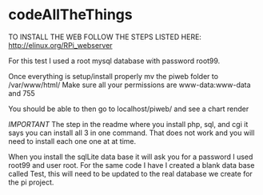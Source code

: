 # codeAllTheThings

TO INSTALL THE WEB FOLLOW THE STEPS LISTED HERE:
http://elinux.org/RPi_webserver

For this test I used a root mysql database with password root99.

Once everything is setup/install properly mv the piweb folder to /var/www/html/
Make sure all your permissions are www-data:www-data and 755

You should be able to then go to localhost/piweb/ and see a chart render

*IMPORTANT*
The step in the readme where you install php, sql, and cgi it says you can install all 3 in one command. That does not work and you will need to install each one one at at time.

When you install the sqlLite data base it will ask you for a password I used root99 and user root.
For the same code I have I created a blank data base called Test, this will need to be updated to the real database we create for the pi project.

